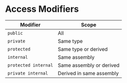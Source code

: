 # Access Modifiers

| Modifier | Scope |
| --- | --- |
| ```public``` | All |
| ```private``` | Same type |
| ```protected``` | Same type or derived |
| ```internal``` | Same assembly |
| ```protected internal``` | Same assembly or derived |
| ```private internal``` | Derived in same assembly |
